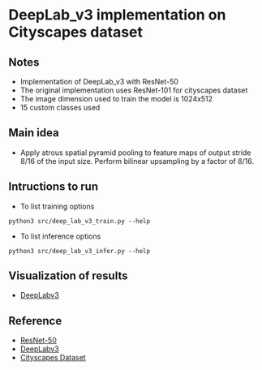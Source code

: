 # DeepLab\_v3 implementation on Cityscapes dataset

## Notes
* Implementation of DeepLab\_v3 with ResNet-50
* The original implementation uses ResNet-101 for cityscapes dataset
* The image dimension used to train the model is 1024x512
* 15 custom classes used

## Main idea
* Apply atrous spatial pyramid pooling to feature maps of output stride 8/16 of the input size. Perform bilinear upsampling by a factor of 8/16.

## Intructions to run
* To list training options
```
python3 src/deep_lab_v3_train.py --help
```
* To list inference options
```
python3 src/deep_lab_v3_infer.py --help
```

## Visualization of results
* [DeepLabv3]()

## Reference
* [ResNet-50](https://arxiv.org/abs/1512.03385)
* [DeepLabv3](https://arxiv.org/pdf/1706.05587.pdf)
* [Cityscapes Dataset](https://www.cityscapes-dataset.com/)
